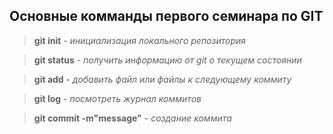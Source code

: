 ## Основные комманды первого семинара по GIT

>**git init** - *инициализация локального репозитория*

>**git status** - *получить информацию от git о текущем состоянии*

>**git add** - *добавить файл или файлы к следующему коммиту*

>**git log** - *посмотреть журнал коммитов*

>**git commit -m"message"** - *создание коммита*

